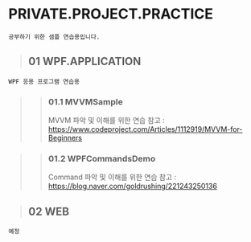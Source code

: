 # PRIVATE.PROJECT.PRACTICE
    공부하기 위한 샘플 연습용입니다.

>## 01 WPF.APPLICATION
    WPF 응용 프로그램 연습용
>>### 01.1 MVVMSample 
>>MVVM 파악 및 이해를 위한 연습
>>참고 : https://www.codeproject.com/Articles/1112919/MVVM-for-Beginners   

>>### 01.2 WPFCommandsDemo 
>>Command 파악 및 이해를 위한 연습
>>참고 : https://blog.naver.com/goldrushing/221243250136   
   
   
>## 02 WEB
    예정
